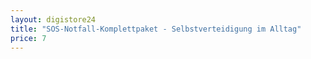 ```yaml
---
layout: digistore24
title: "SOS-Notfall-Komplettpaket - Selbstverteidigung im Alltag"
price: 7
---
```

